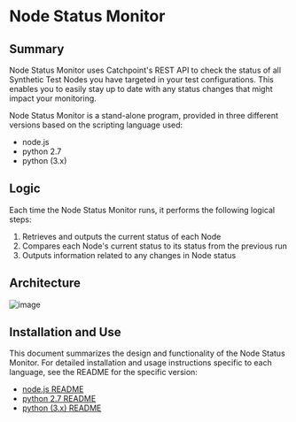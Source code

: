 Node Status Monitor
===================

Summary
-------------------

Node Status Monitor uses Catchpoint's REST API to check the status of all Synthetic Test Nodes you have targeted in your test configurations. This enables you to easily
stay up to date with any status changes that might impact your monitoring.

Node Status Monitor is a stand-alone program, provided in three different versions based on the scripting language used:

- node.js
- python 2.7
- python (3.x)

Logic
-------------------
Each time the Node Status Monitor runs, it performs the following logical steps:

1. Retrieves and outputs the current status of each Node
2. Compares each Node's current status to its status from the previous run
3. Outputs information related to any changes in Node status

Architecture
------------------

![image](https://vizlibs.catchpoint.com/icons/node_status_arch.png)

Installation and Use
-------------------

This document summarizes the design and functionality of the Node Status Monitor. For detailed installation and usage instructions specific to each language,
see the README for the specific version:

- [node.js README](./NodeJS/README.md)
- [python 2.7 README](./Python%20v2.7/README.md)
- [python (3.x) README](./Python/README.md)
